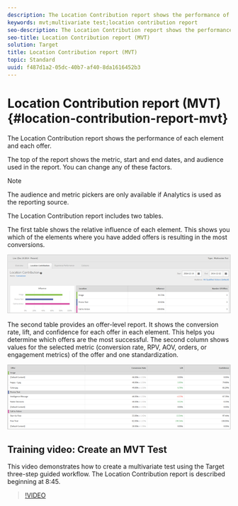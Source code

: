 ```yaml
---
description: The Location Contribution report shows the performance of each element and each offer.
keywords: mvt;multivariate test;location contribution report
seo-description: The Location Contribution report shows the performance of each element and each offer.
seo-title: Location Contribution report (MVT)
solution: Target
title: Location Contribution report (MVT)
topic: Standard
uuid: f487d1a2-05dc-40b7-af40-8da1616452b3
---
```


# Location Contribution report (MVT){#location-contribution-report-mvt}

The Location Contribution report shows the performance of each element and each offer.

The top of the report shows the metric, start and end dates, and audience used in the report. You can change any of these factors.

>[!NOTE]
>
>The audience and metric pickers are only available if Analytics is used as the reporting source.

The Location Contribution report includes two tables.

The first table shows the relative influence of each element. This shows you which of the elements where you have added offers is resulting in the most conversions.

![](assets/locationcontributiontop.png)

The second table provides an offer-level report. It shows the conversion rate, lift, and confidence for each offer in each element. This helps you determine which offers are the most successful. The second column shows values for the selected metric (conversion rate, RPV, AOV, orders, or engagement metrics) of the offer and one standardization.

![](assets/locationcontributionbottom.png)

## Training video: Create an MVT Test

This video demonstrates how to create a multivariate test using the Target three-step guided workflow. The Location Contribution report is described beginning at 8:45.

>[!VIDEO](https://video.tv.adobe.com/v/17395)